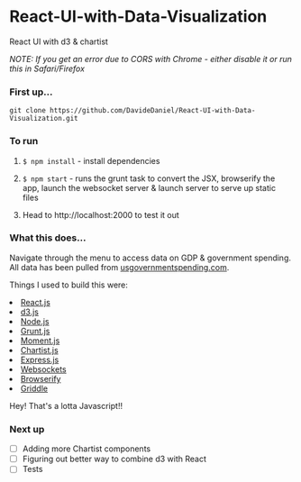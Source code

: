 # React-UI-with-Data-Visualization
React UI with d3 &amp; chartist

*NOTE: If you get an error due to CORS with Chrome - either disable it or run this in Safari/Firefox*

### First up...
`git clone https://github.com/DavideDaniel/React-UI-with-Data-Visualization.git`

### To run
1. `$ npm install` - install dependencies

2. `$ npm start` - runs the grunt task to convert the JSX, browserify the app, launch the websocket server & launch server to serve up static files

3. Head to http://localhost:2000 to test it out

### What this does...
Navigate through the menu to access data on GDP & government spending. All data has been pulled from <a href="www.usgovernmentspending.com/">usgovernmentspending.com</a>.

Things I used to build this were:
<li><a href="https://facebook.github.io/react/docs/why-react.html">React.js</a></li>
<li><a href="http://d3js.org/">d3.js</a></li>
<li><a href="https://nodejs.org/">Node.js</a></li>
<li><a href="http://gruntjs.com/">Grunt.js</a></li>
<li><a href="http://momentjs.com/">Moment.js</a></li>
<li><a href="https://gionkunz.github.io/chartist-js//">Chartist.js</a></li>
<li><a href="http://expressjs.com/">Express.js</a></li>
<li><a href="https://www.npmjs.com/package/ws">Websockets</a></li>
<li><a href="http://browserify.org/">Browserify</a></li>
<li><a href="http://griddlegriddle.github.io/Griddle/">Griddle</a></li>

Hey! That's a lotta Javascript!!

### Next up
* [ ] Adding more Chartist components
* [ ] Figuring out better way to combine d3 with React
* [ ] Tests
